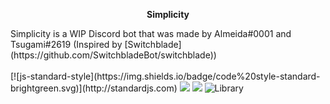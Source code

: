 <p align="center">
   <b>Simplicity</b><br>
</p>
Simplicity is a WIP Discord bot that was made by Almeida#0001 and Tsugami#2619 (Inspired by [Switchblade](https://github.com/SwitchbladeBot/switchblade))
<br><br>
[![js-standard-style](https://img.shields.io/badge/code%20style-standard-brightgreen.svg)](http://standardjs.com)
<a title="code style" target="_blank" href="http://standardjs.com"><img src="https://img.shields.io/badge/code%20style-standard-brightgreen.svg"></a>
<a title="Dependencies" target="_blank" href="https://david-dm.org/Almeeida/Simplicity/"><img src="https://david-dm.org/Almeeida/Simplicity/status.svg?style=flat-square"></a>
<img src="https://img.shields.io/badge/library-discord.js-blue.svg?style=flat-square" alt="Library">
